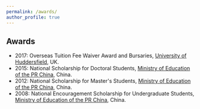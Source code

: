 ```yaml
---
permalink: /awards/
author_profile: true
---
```


## Awards
- 2017: Overseas Tuition Fee Waiver Award and Bursaries, [University of Huddersfield](https://www.hud.ac.uk/), UK.
- 2015: National Scholarship for Doctoral Students, [Ministry of Education of the PR China](http://www.moe.gov.cn/), China.
- 2012: National Scholarship for Master's Students, [Ministry of Education of the PR China](http://www.moe.gov.cn/), China.
- 2008: National Encouragement Scholarship for Undergraduate Students, [Ministry of Education of the PR China](http://www.moe.gov.cn/), China.
